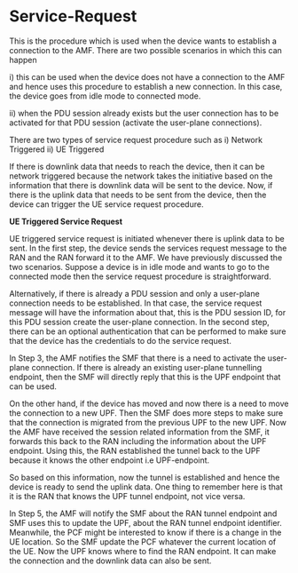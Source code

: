 # Service-Request

This is the procedure which is used when the device wants to establish a connection to the AMF. There are two possible scenarios in which this can happen

i) this can be used when the device does not have a connection to the AMF and hence uses this procedure to establish a new connection. In this case, the device goes from idle mode to connected mode. 

ii) when the PDU session already exists but the user connection has to be activated for that PDU session (activate the user-plane connections). 

There are two types of service request procedure such as
i) Network Triggered 
ii) UE Triggered 

If there is downlink data that needs to reach the device, then it can be network triggered because the network takes the initiative based on the information that there is downlink data will be sent to the device. Now, if there is the uplink data that needs to be sent from the device, then the device can trigger the UE service request procedure.


**UE Triggered Service Request**

UE triggered service request is initiated whenever there is uplink data to be sent. In the first step, the device sends the services request message to the RAN and the RAN forward it to the AMF. We have previously discussed the two scenarios. Suppose a device is in idle mode and wants to go to the connected mode then the service request procedure is straightforward.

Alternatively, if there is already a PDU session and only a user-plane connection needs to be established. In that case, the service request message will have the information about that, this is the PDU session ID, for this PDU session create the user-plane connection. In the second step, there can be an optional authentication that can be performed to make sure that the device has the credentials to do the service request.

In Step 3, the AMF notifies the SMF that there is a need to activate the user-plane connection. If there is already an existing user-plane tunnelling endpoint, then the SMF will directly reply that this is the UPF endpoint that can be used. 

On the other hand, if the device has moved and now there is a need to move the connection to a new UPF. Then the SMF does more steps to make sure that the connection is migrated from the previous UPF to the new UPF. Now the AMF have received the session related information from the SMF, it forwards this back to the RAN including the information about the UPF endpoint. Using this, the RAN established the tunnel back to the UPF because it knows the other endpoint i.e UPF-endpoint. 

So based on this information, now the tunnel is established and hence the device is ready to send the uplink data. One thing to remember here is that it is the RAN that knows the UPF tunnel endpoint, not vice versa. 

In Step 5, the AMF will notify the SMF about the RAN tunnel endpoint and SMF uses this to update the UPF, about the RAN tunnel endpoint identifier. Meanwhile, the PCF might be interested to know if there is a change in the UE location. So the SMF update the PCF whatever the current location of the UE. Now the UPF knows where to find the RAN endpoint. It can make the connection and the downlink data can also be sent.
